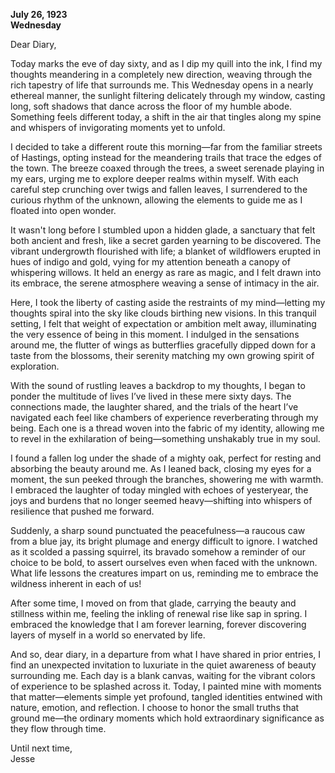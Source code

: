 
**July 26, 1923**  
**Wednesday**  

Dear Diary,

Today marks the eve of day sixty, and as I dip my quill into the ink, I find my thoughts meandering in a completely new direction, weaving through the rich tapestry of life that surrounds me. This Wednesday opens in a nearly ethereal manner, the sunlight filtering delicately through my window, casting long, soft shadows that dance across the floor of my humble abode. Something feels different today, a shift in the air that tingles along my spine and whispers of invigorating moments yet to unfold.

I decided to take a different route this morning—far from the familiar streets of Hastings, opting instead for the meandering trails that trace the edges of the town. The breeze coaxed through the trees, a sweet serenade playing in my ears, urging me to explore deeper realms within myself. With each careful step crunching over twigs and fallen leaves, I surrendered to the curious rhythm of the unknown, allowing the elements to guide me as I floated into open wonder.

It wasn't long before I stumbled upon a hidden glade, a sanctuary that felt both ancient and fresh, like a secret garden yearning to be discovered. The vibrant undergrowth flourished with life; a blanket of wildflowers erupted in hues of indigo and gold, vying for my attention beneath a canopy of whispering willows. It held an energy as rare as magic, and I felt drawn into its embrace, the serene atmosphere weaving a sense of intimacy in the air.

Here, I took the liberty of casting aside the restraints of my mind—letting my thoughts spiral into the sky like clouds birthing new visions. In this tranquil setting, I felt that weight of expectation or ambition melt away, illuminating the very essence of being in this moment. I indulged in the sensations around me, the flutter of wings as butterflies gracefully dipped down for a taste from the blossoms, their serenity matching my own growing spirit of exploration.

With the sound of rustling leaves a backdrop to my thoughts, I began to ponder the multitude of lives I’ve lived in these mere sixty days. The connections made, the laughter shared, and the trials of the heart I’ve navigated each feel like chambers of experience reverberating through my being. Each one is a thread woven into the fabric of my identity, allowing me to revel in the exhilaration of being—something unshakably true in my soul.

I found a fallen log under the shade of a mighty oak, perfect for resting and absorbing the beauty around me. As I leaned back, closing my eyes for a moment, the sun peeked through the branches, showering me with warmth. I embraced the laughter of today mingled with echoes of yesteryear, the joys and burdens that no longer seemed heavy—shifting into whispers of resilience that pushed me forward.

Suddenly, a sharp sound punctuated the peacefulness—a raucous caw from a blue jay, its bright plumage and energy difficult to ignore. I watched as it scolded a passing squirrel, its bravado somehow a reminder of our choice to be bold, to assert ourselves even when faced with the unknown. What life lessons the creatures impart on us, reminding me to embrace the wildness inherent in each of us!

After some time, I moved on from that glade, carrying the beauty and stillness within me, feeling the inkling of renewal rise like sap in spring. I embraced the knowledge that I am forever learning, forever discovering layers of myself in a world so enervated by life.

And so, dear diary, in a departure from what I have shared in prior entries, I find an unexpected invitation to luxuriate in the quiet awareness of beauty surrounding me. Each day is a blank canvas, waiting for the vibrant colors of experience to be splashed across it. Today, I painted mine with moments that matter—elements simple yet profound, tangled identities entwined with nature, emotion, and reflection. I choose to honor the small truths that ground me—the ordinary moments which hold extraordinary significance as they flow through time.

Until next time,  
Jesse

